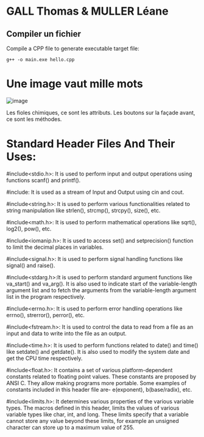 # GALL Thomas & MULLER Léane

## Compiler un fichier

Compile a CPP file to generate executable target file: 

```
g++ -o main.exe hello.cpp
```

# Une image vaut mille mots 

![image](https://user-images.githubusercontent.com/42692272/153230276-183d20ba-c973-4e02-b8cd-8da4aba32dee.png)

Les fioles chimiques, ce sont les attributs.
Les boutons sur la façade avant, ce sont les méthodes.

# Standard Header Files And Their Uses: 
 

#include<stdio.h>: It is used to perform input and output operations using functions scanf() and printf().

#include<iostream>: It is used as a stream of Input and Output using cin and cout.
  
#include<string.h>: It is used to perform various functionalities related to string manipulation like strlen(), strcmp(), strcpy(), size(), etc.
  
#include<math.h>: It is used to perform mathematical operations like sqrt(), log2(), pow(), etc.
  
#include<iomanip.h>: It is used to access set() and setprecision() function to limit the decimal places in variables.
  
#include<signal.h>: It is used to perform signal handling functions like signal() and raise().
  
#include<stdarg.h>:It is used to perform standard argument functions like va_start() and va_arg(). It is also used to indicate start of the variable-length argument list and to fetch the arguments from the variable-length argument list in the program respectively.
  
#include<errno.h>: It is used to perform error handling operations like errno(), strerror(), perror(), etc.
  
#include<fstream.h>: It is used to control the data to read from a file as an input and data to write into the file as an output.
  
#include<time.h>: It is used to perform functions related to date() and time() like setdate() and getdate(). It is also used to modify the system date and get the CPU time respectively.
  
#include<float.h>: It contains a set of various platform-dependent constants related to floating point values. These constants are proposed by ANSI C. They allow making programs more portable. Some examples of constants included in this header file are- e(exponent), b(base/radix), etc.
  
#include<limits.h>: It determines various properties of the various variable types. The macros defined in this header, limits the values of various variable types like char, int, and long. These limits specify that a variable cannot store any value beyond these limits, for example an unsigned character can store up to a maximum value of 255.
